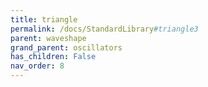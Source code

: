 ```yaml
---
title: triangle
permalink: /docs/StandardLibrary#triangle3
parent: waveshape
grand_parent: oscillators
has_children: False
nav_order: 8
---
```

